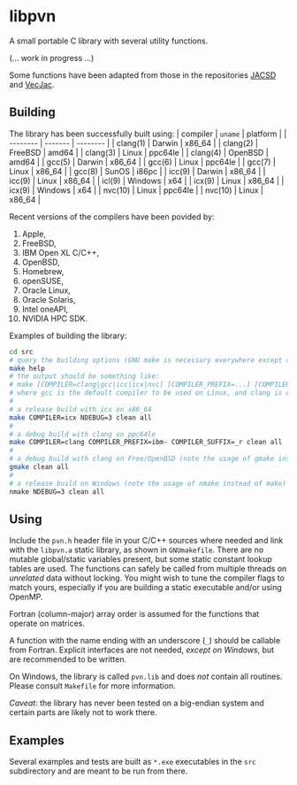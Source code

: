 # libpvn
A small portable C library with several utility functions.

(... work in progress ...)

Some functions have been adapted from those in the repositories [JACSD](https://github.com/venovako/JACSD) and [VecJac](https://github.com/venovako/VecJac).

## Building

The library has been successfully built using:
| compiler | `uname` | platform |
| -------- | ------- | -------- |
| clang(1) | Darwin  | x86_64   |
| clang(2) | FreeBSD | amd64    |
| clang(3) | Linux   | ppc64le  |
| clang(4) | OpenBSD | amd64    |
| gcc(5)   | Darwin  | x86_64   |
| gcc(6)   | Linux   | ppc64le  |
| gcc(7)   | Linux   | x86_64   |
| gcc(8)   | SunOS   | i86pc    |
| icc(9)   | Darwin  | x86_64   |
| icc(9)   | Linux   | x86_64   |
| icl(9)   | Windows | x64      |
| icx(9)   | Linux   | x86_64   |
| icx(9)   | Windows | x64      |
| nvc(10)  | Linux   | ppc64le  |
| nvc(10)  | Linux   | x86_64   |

Recent versions of the compilers have been povided by:
 1. Apple,
 2. FreeBSD,
 3. IBM Open XL C/C++,
 4. OpenBSD,
 5. Homebrew,
 6. openSUSE,
 7. Oracle Linux,
 8. Oracle Solaris,
 9. Intel oneAPI,
10. NVIDIA HPC SDK.

Examples of building the library:
```bash
cd src
# query the building options (GNU make is necessary everywhere except on Windows)
make help
# the output should be something like:
# make [COMPILER=clang|gcc|icc|icx|nvc] [COMPILER_PREFIX=...] [COMPILER_SUFFIX=...] [NDEBUG=0|1|2|3|...] [VECLEN=...] [CR_MATH=...] [all|clean|help]
# where gcc is the default compiler to be used on Linux, and clang is otherwise
#
# a release build with icx on x86_64
make COMPILER=icx NDEBUG=3 clean all
#
# a debug build with clang on ppc64le
make COMPILER=clang COMPILER_PREFIX=ibm- COMPILER_SUFFIX=_r clean all
#
# a debug build with clang on Free/OpenBSD (note the usage of gmake instead of make)
gmake clean all
#
# a release build on Windows (note the usage of nmake instead of make)
nmake NDEBUG=3 clean all
```

## Using

Include the `pvn.h` header file in your C/C++ sources where needed and link with the `libpvn.a` static library, as shown in `GNUmakefile`.
There are no mutable global/static variables present, but some static constant lookup tables are used.
The functions can safely be called from multiple threads on *unrelated* data without locking.
You might wish to tune the compiler flags to match yours, especially if you are building a static executable and/or using OpenMP.

Fortran (column-major) array order is assumed for the functions that operate on matrices.

A function with the name ending with an underscore (`_`) should be callable from Fortran.
Explicit interfaces are not needed, *except on Windows*, but are recommended to be written.

On Windows, the library is called `pvn.lib` and does *not* contain all routines.
Please consult `Makefile` for more information.

*Caveat*: the library has never been tested on a big-endian system and certain parts are likely not to work there.

## Examples

Several examples and tests are built as `*.exe` executables in the `src` subdirectory and are meant to be run from there.

